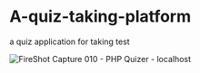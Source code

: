 # A-quiz-taking-platform
a quiz application for taking test


![FireShot Capture 010 - PHP Quizer - localhost](https://user-images.githubusercontent.com/75582279/138555352-61c81530-79bd-46de-89ff-15f8dabfb207.png)
